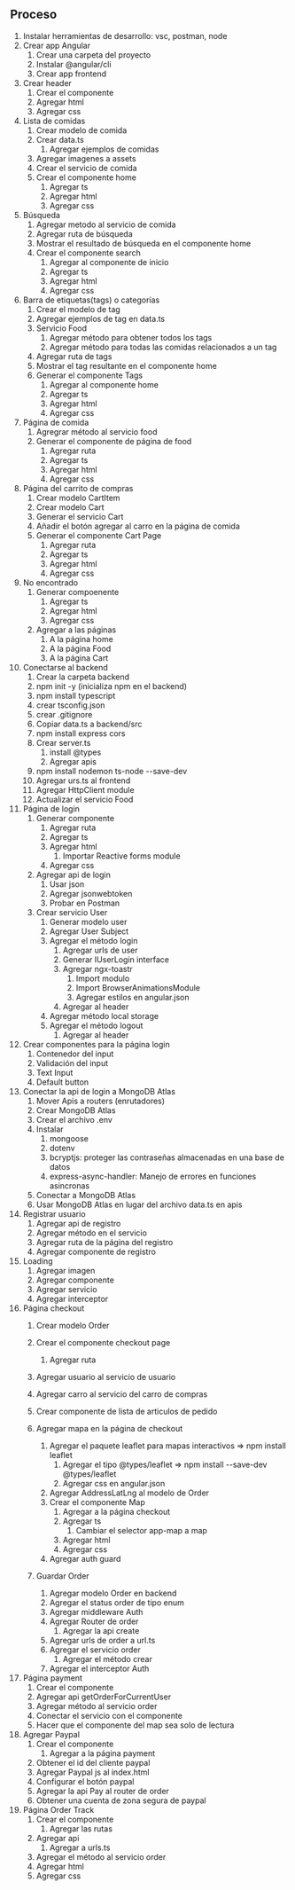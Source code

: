 ## Proceso
1. Instalar herramientas de desarrollo: vsc, postman, node
2. Crear app Angular
    1. Crear una carpeta del proyecto
    2. Instalar @angular/cli
    3. Crear app frontend
3. Crear header
    1. Crear el componente
    2. Agregar html
    3. Agregar css
4. Lista de comidas
    1. Crear modelo de comida
    2. Crear data.ts
        1. Agregar ejemplos de comidas
    3. Agregar imagenes a assets
    4. Crear el servicio de comida
    5. Crear el componente home
        1. Agregar ts
        2. Agregar html
        3. Agregar css
5. Búsqueda
    1. Agregar metodo al servicio de comida
    2. Agregar ruta de búsqueda
    3. Mostrar el resultado de búsqueda en el componente home
    4. Crear el componente search
        1. Agregar al componente de inicio
        2. Agregar ts
        3. Agregar html
        4. Agregar css
6. Barra de etiquetas(tags) o categorías
    1. Crear el modelo de tag
    2. Agregar ejemplos de tag en data.ts
    3. Servicio Food
        1. Agregar método para obtener todos los tags
        2. Agregar método para todas las comidas relacionados a un tag
    4. Agregar ruta de tags
    5. Mostrar el tag resultante en el componente home
    6. Generar el componente Tags
        1. Agregar al componente home
        2. Agregar ts
        3. Agregar html
        4. Agregar css
7. Página de comida
    1. Agregrar método al servicio food
    2. Generar el componente de página de food
        1. Agregar ruta
        2. Agregar ts
        3. Agregar html
        4. Agregar css
8. Página del carrito de compras
    1. Crear modelo CartItem
    2. Crear modelo Cart
    3. Generar el servicio Cart
    4. Añadir el botón agregar al carro en la página de comida
    5. Generar el componente Cart Page
        1. Agregar ruta
        2. Agregar ts
        3. Agregar html
        4. Agregar css
9. No encontrado
    1. Generar compoenente
        1. Agregar ts
        2. Agregar html
        3. Agregar css
    2. Agregar a las páginas
        1. A la página home
        2. A la página Food
        3. A la página Cart
10. Conectarse al backend
    1. Crear la carpeta backend
    2. npm init -y (inicializa npm en el backend)
    3. npm install typescript
    4. crear tsconfig.json
    5. crear .gitignore
    6. Copiar data.ts a backend/src
    7. npm install express cors
    8. Crear server.ts
        1. install @types
        2. Agregar apis
    9. npm install nodemon ts-node --save-dev
    10. Agregar urs.ts al frontend
    11. Agregar HttpClient module
    12. Actualizar el servicio Food
11. Página de login
    1. Generar componente
        1. Agregar ruta
        2. Agregar ts
        3. Agregar html
            1. Importar Reactive forms module
        4. Agregar css
    2. Agregar api de login
        1. Usar json
        2. Agregar jsonwebtoken
        3. Probar en Postman
    3. Crear servicio User
        1. Generar modelo user
        2. Agregar User Subject
        3. Agregar el método login
            1. Agregar urls de user
            2. Generar IUserLogin interface
            3. Agregar ngx-toastr
                1. Import modulo
                2. Import BrowserAnimationsModule
                3. Agregar estilos en angular.json
            4. Agregar al header
        4. Agregar método local storage
        5. Agregar el método logout
            1. Agregar al header
12. Crear componentes para la página login
    1. Contenedor del input
    2. Validación del input
    3. Text Input
    4. Default button
13. Conectar la api de login a MongoDB Atlas
    1. Mover Apis a routers (enrutadores)
    2. Crear MongoDB Atlas
    3. Crear el archivo .env
    4. Instalar
        1. mongoose
        2. dotenv
        3. bcryptjs: proteger las contraseñas almacenadas en una base de datos
        4. express-async-handler: Manejo de errores en funciones asincronas
    5. Conectar a MongoDB Atlas
    6. Usar MongoDB Atlas en lugar del archivo data.ts en apis 
14. Registrar usuario
    1. Agregar api de registro
    2. Agregar método en el servicio
    3. Agregar ruta de la página del registro
    4. Agregar componente de registro
15. Loading
    1. Agregar imagen
    2. Agregar componente
    3. Agregar servicio
    4. Agregar interceptor
16. Página checkout
    1. Crear modelo Order
    2. Crear el componente checkout page
        1. Agregar ruta
    3. Agregar usuario al servicio de usuario
    4. Agregar carro al servicio del carro de compras
    5. Crear componente de lista de articulos de pedido
    6. Agregar mapa en la página de checkout
        1. Agregar el paquete leaflet para mapas interactivos => npm install leaflet
            1. Agregar el tipo @types/leaflet => npm install --save-dev @types/leaflet
            2. Agregar css en angular.json
        2. Agregar AddressLatLng al modelo de Order
        3. Crear el componente Map
            1. Agregar a la página checkout
            2. Agregar ts
                1. Cambiar el selector app-map a map
            3. Agregar html
            4. Agregar css
        2. Agregar auth guard

    7. Guardar Order
        1. Agregar modelo Order en backend
        2. Agregar el status order de tipo enum
        3. Agregar middleware Auth
        4. Agregar Router de order  
            1. Agregar la api create
        5. Agregar urls de order a url.ts
        6. Agregar el servicio order
            1. Agregar el método crear
        7. Agregar el interceptor Auth
17. Página payment
    1. Crear el componente
    2. Agregar api getOrderForCurrentUser
    3. Agregar método al servicio order
    4. Conectar el servicio con el componente
    5. Hacer que el componente del map sea solo de lectura
18. Agregar Paypal
    1. Crear el componente
        1. Agregar a la página payment
    2. Obtener el id del cliente paypal
    3. Agregar Paypal js al index.html
    4. Configurar el botón paypal
    5. Agregar la api Pay al router de order
    6. Obtener una cuenta de zona segura de paypal
19. Página Order Track
    1. Crear el componente
        1. Agregar las rutas
    2. Agregar api
        1. Agregar a urls.ts
    3. Agregar el método al servicio order
    4. Agregar html
    5. Agregar css
<!-- Activar backend -->
<!-- ir a la carpeta backend y ejecutar npm start -->
<!-- cd backend -->

<!-- Activar frontend -->
<!-- ir a la carpeta frontend y ejecutar ng serve -o -->
<!-- cd frontend -->